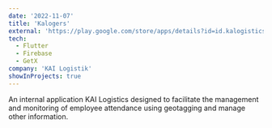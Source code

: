 ```yaml
---
date: '2022-11-07'
title: 'Kalogers'
external: 'https://play.google.com/store/apps/details?id=id.kalogistics.presensiKalog'
tech:
  - Flutter
  - Firebase
  - GetX
company: 'KAI Logistik'
showInProjects: true
---
```


An internal application KAI Logistics designed to facilitate the management and monitoring of employee attendance using geotagging and manage other information.
